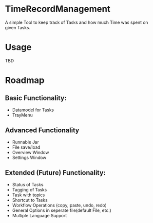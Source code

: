 # TimeRecordManagement
A simple Tool to keep track of Tasks and how much Time was spent on given Tasks.

# Usage
TBD

# Roadmap
## Basic Functionality:
- Datamodel for Tasks
- TrayMenu

## Advanced Functionality
- Runnable Jar
- File save/load
- Overview Window
- Settings Window

## Extended (Future) Functionality:
- Status of Tasks
- Tagging of Tasks
- Task with topics
- Shortcut to Tasks
- Workflow Operations (copy, paste, undo, redo)
- General Options in seperate file(default File, etc.)
- Multiple Language Support
